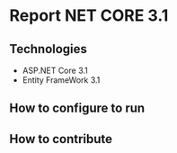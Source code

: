 # Report NET CORE 3.1
## Technologies
- ASP.NET Core 3.1
- Entity FrameWork 3.1
## How to configure to run
## How to contribute